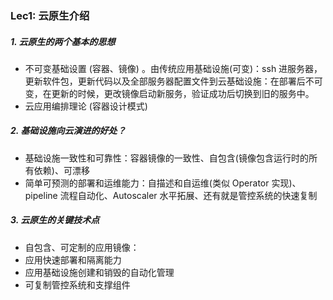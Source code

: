 ### Lec1: 云原生介绍

##### 1. 云原生的两个基本的思想

* 不可变基础设置 (容器、镜像) 。由传统应用基础设施(可变)：ssh 进服务器，更新软件包，更新代码以及全部服务器配置文件到云基础设施：在部署后不可变，在更新的时候，更改镜像启动新服务，验证成功后切换到旧的服务中。
* 云应用编排理论 (容器设计模式)

##### 2. 基础设施向云演进的好处？

* 基础设施一致性和可靠性：容器镜像的一致性、自包含(镜像包含运行时的所有依赖)、可漂移
* 简单可预测的部署和运维能力：自描述和自运维(类似 Operator 实现)、pipeline 流程自动化、Autoscaler 水平拓展、还有就是管控系统的快速复制

##### 3. 云原生的关键技术点

* 自包含、可定制的应用镜像：
* 应用快速部署和隔离能力
* 应用基础设施创建和销毁的自动化管理
* 可复制管控系统和支撑组件